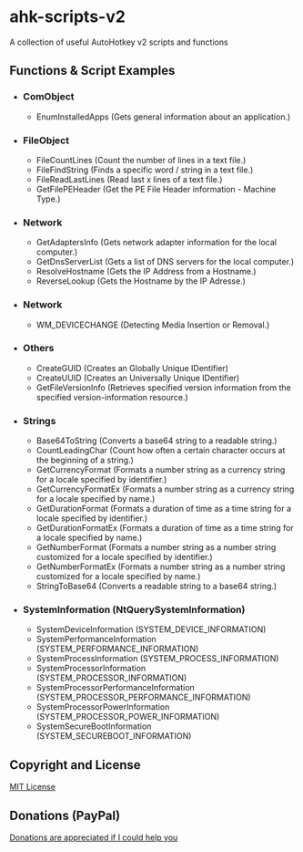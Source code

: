 # ahk-scripts-v2
 A collection of useful AutoHotkey v2 scripts and functions


## Functions & Script Examples

- ### ComObject
	- EnumInstalledApps (Gets general information about an application.)


- ### FileObject
	- FileCountLines (Count the number of lines in a text file.)
	- FileFindString (Finds a specific word / string in a text file.)
	- FileReadLastLines (Read last x lines of a text file.)
	- GetFilePEHeader (Get the PE File Header information - Machine Type.)


- ### Network
	- GetAdaptersInfo (Gets network adapter information for the local computer.)
    - GetDnsServerList (Gets a list of DNS servers for the local computer.)
	- ResolveHostname (Gets the IP Address from a Hostname.)
	- ReverseLookup (Gets the Hostname by the IP Adresse.)


- ### Network
	- WM_DEVICECHANGE (Detecting Media Insertion or Removal.)


- ### Others
	- CreateGUID (Creates an Globally Unique IDentifier)
	- CreateUUID (Creates an Universally Unique IDentifier)
	- GetFileVersionInfo (Retrieves specified version information from the specified version-information resource.)


- ### Strings
	- Base64ToString (Converts a base64 string to a readable string.)
	- CountLeadingChar (Count how often a certain character occurs at the beginning of a string.)
	- GetCurrencyFormat (Formats a number string as a currency string for a locale specified by identifier.)
	- GetCurrencyFormatEx (Formats a number string as a currency string for a locale specified by name.)
	- GetDurationFormat (Formats a duration of time as a time string for a locale specified by identifier.)
	- GetDurationFormatEx (Formats a duration of time as a time string for a locale specified by name.)
	- GetNumberFormat (Formats a number string as a number string customized for a locale specified by identifier.)
	- GetNumberFormatEx (Formats a number string as a number string customized for a locale specified by name.)
	- StringToBase64 (Converts a readable string to a base64 string.)


- ### SystemInformation (NtQuerySystemInformation)
	- SystemDeviceInformation (SYSTEM_DEVICE_INFORMATION)
	- SystemPerformanceInformation (SYSTEM_PERFORMANCE_INFORMATION)
	- SystemProcessInformation (SYSTEM_PROCESS_INFORMATION)
	- SystemProcessorInformation (SYSTEM_PROCESSOR_INFORMATION)
	- SystemProcessorPerformanceInformation (SYSTEM_PROCESSOR_PERFORMANCE_INFORMATION)
	- SystemProcessorPowerInformation (SYSTEM_PROCESSOR_POWER_INFORMATION)
	- SystemSecureBootInformation (SYSTEM_SECUREBOOT_INFORMATION)


## Copyright and License
[MIT License](LICENSE)


## Donations (PayPal)
[Donations are appreciated if I could help you](https://www.paypal.me/smithz)